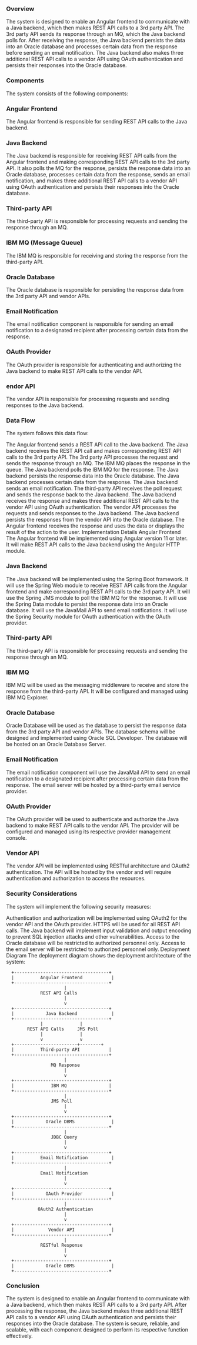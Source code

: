 ### Overview
The system is designed to enable an Angular frontend to communicate with a Java backend, which then makes REST API calls to a 3rd party API. The 3rd party API sends its response through an MQ, which the Java backend polls for. After receiving the response, the Java backend persists the data into an Oracle database and processes certain data from the response before sending an email notification. The Java backend also makes three additional REST API calls to a vendor API using OAuth authentication and persists their responses into the Oracle database.

### Components
The system consists of the following components:

### Angular Frontend
The Angular frontend is responsible for sending REST API calls to the Java backend.

### Java Backend
The Java backend is responsible for receiving REST API calls from the Angular frontend and making corresponding REST API calls to the 3rd party API. It also polls the MQ for the response, persists the response data into an Oracle database, processes certain data from the response, sends an email notification, and makes three additional REST API calls to a vendor API using OAuth authentication and persists their responses into the Oracle database.

### Third-party API
The third-party API is responsible for processing requests and sending the response through an MQ.

### IBM MQ (Message Queue)
The IBM MQ is responsible for receiving and storing the response from the third-party API.

### Oracle Database
The Oracle database is responsible for persisting the response data from the 3rd party API and vendor APIs.

### Email Notification
The email notification component is responsible for sending an email notification to a designated recipient after processing certain data from the response.

### OAuth Provider
The OAuth provider is responsible for authenticating and authorizing the Java backend to make REST API calls to the vendor API.

### endor API
The vendor API is responsible for processing requests and sending responses to the Java backend.

### Data Flow
The system follows this data flow:

The Angular frontend sends a REST API call to the Java backend.
The Java backend receives the REST API call and makes corresponding REST API calls to the 3rd party API.
The 3rd party API processes the request and sends the response through an MQ.
The IBM MQ places the response in the queue.
The Java backend polls the IBM MQ for the response.
The Java backend persists the response data into the Oracle database.
The Java backend processes certain data from the response.
The Java backend sends an email notification.
The third-party API receives the poll request and sends the response back to the Java backend.
The Java backend receives the response and makes three additional REST API calls to the vendor API using OAuth authentication.
The vendor API processes the requests and sends responses to the Java backend.
The Java backend persists the responses from the vendor API into the Oracle database.
The Angular frontend receives the response and uses the data or displays the result of the action to the user.
Implementation Details
Angular Frontend
The Angular frontend will be implemented using Angular version 11 or later. It will make REST API calls to the Java backend using the Angular HTTP module.

### Java Backend
The Java backend will be implemented using the Spring Boot framework. It will use the Spring Web module to receive REST API calls from the Angular frontend and make corresponding REST API calls to the 3rd party API. It will use the Spring JMS module to poll the IBM MQ for the response. It will use the Spring Data module to persist the response data into an Oracle database. It will use the JavaMail API to send email notifications. It will use the Spring Security module for OAuth authentication with the OAuth provider.

### Third-party API
The third-party API is responsible for processing requests and sending the response through an MQ.

### IBM MQ
IBM MQ will be used as the messaging middleware to receive and store the response from the third-party API. It will be configured and managed using IBM MQ Explorer.

### Oracle Database
Oracle Database will be used as the database to persist the response data from the 3rd party API and vendor APIs. The database schema will be designed and implemented using Oracle SQL Developer. The database will be hosted on an Oracle Database Server.

### Email Notification
The email notification component will use the JavaMail API to send an email notification to a designated recipient after processing certain data from the response. The email server will be hosted by a third-party email service provider.

### OAuth Provider
The OAuth provider will be used to authenticate and authorize the Java backend to make REST API calls to the vendor API. The provider will be configured and managed using its respective provider management console.

### Vendor API
The vendor API will be implemented using RESTful architecture and OAuth2 authentication. The API will be hosted by the vendor and will require authentication and authorization to access the resources.

### Security Considerations
The system will implement the following security measures:

Authentication and authorization will be implemented using OAuth2 for the vendor API and the OAuth provider.
HTTPS will be used for all REST API calls.
The Java backend will implement input validation and output encoding to prevent SQL injection attacks and other vulnerabilities.
Access to the Oracle database will be restricted to authorized personnel only.
Access to the email server will be restricted to authorized personnel only.
Deployment Diagram
The deployment diagram shows the deployment architecture of the system:

      +------------------------------------+
      |          Angular Frontend           |
      +------------------------------------+
                          |
                 REST API Calls
                          |
                          v
      +------------------------------------+
      |            Java Backend             |
      +------------------------------------+
                 |              |
            REST API Calls     JMS Poll
                 |              |
                 v              v
      +------------------------+--------+
      |          Third-party API           |
      +------------------------------------+
                          |
                     MQ Response
                          |
                          v
      +------------------------------------+
      |              IBM MQ                |
      +------------------------------------+
                          |
                     JMS Poll
                          |
                          v
      +------------------------------------+
      |            Oracle DBMS              |
      +------------------------------------+
                          |
                     JDBC Query
                          |
                          v
      +------------------------------------+
      |          Email Notification         |
      +------------------------------------+
                          |
                 Email Notification
                          |
                          v
      +------------------------------------+
      |            OAuth Provider           |
      +------------------------------------+
                          |
                OAuth2 Authentication
                          |
                          v
      +------------------------------------+
      |             Vendor API              |
      +------------------------------------+
                          |
                 RESTful Response
                          |
                          v
      +------------------------------------+
      |            Oracle DBMS              |
      +------------------------------------+

### Conclusion
The system is designed to enable an Angular frontend to communicate with a Java backend, which then makes REST API calls to a 3rd party API. After processing the response, the Java backend makes three additional REST API calls to a vendor API using OAuth authentication and persists their responses into the Oracle database. The system is secure, reliable, and scalable, with each component designed to perform its respective function effectively.

